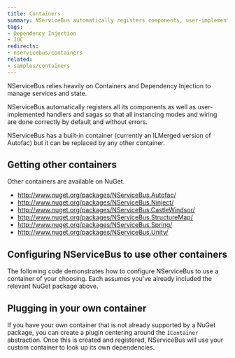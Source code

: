 ```yaml
---
title: Containers
summary: NServiceBus automatically registers components, user-implemented handlers, and sagas.
tags: 
- Dependency Injection
- IOC
redirects:
- nservicebus/containers
related:
- samples/containers
---
```


NServiceBus relies heavily on Containers and Dependency Injection to manage services and state.

NServiceBus automatically registers all its components as well as user-implemented handlers and sagas so that all instancing modes and wiring are done correctly by default and without errors.

NServiceBus has a built-in container (currently an ILMerged version of Autofac) but it can be replaced by any other container.

## Getting other containers

Other containers are available on NuGet.

- http://www.nuget.org/packages/NServiceBus.Autofac/
- http://www.nuget.org/packages/NServiceBus.Ninject/
- http://www.nuget.org/packages/NServiceBus.CastleWindsor/
- http://www.nuget.org/packages/NServiceBus.StructureMap/
- http://www.nuget.org/packages/NServiceBus.Spring/
- http://www.nuget.org/packages/NServiceBus.Unity/

## Configuring NServiceBus to use other containers

The following code demonstrates how to configure NServiceBus to use a container of your choosing. Each assumes you've already included the relevant NuGet package above.

<!-- import Containers --> 

## Plugging in your own container

If you have your own container that is not already supported by a NuGet package, you can create a plugin centering around the `IContainer` abstraction. Once this is created and registered, NServiceBus will use your custom container to look up its own dependencies.

<!-- import CustomContainers -->